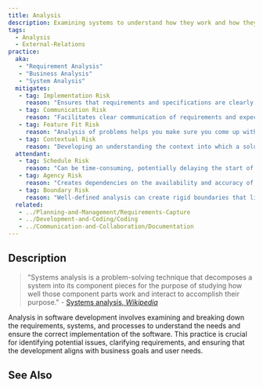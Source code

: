 ```yaml
---
title: Analysis
description: Examining systems to understand how they work and how they should change. 
tags: 
  - Analysis
  - External-Relations
practice:
  aka: 
   - "Requirement Analysis"
   - "Business Analysis"
   - "System Analysis"
  mitigates:
   - tag: Implementation Risk
     reason: "Ensures that requirements and specifications are clearly understood before development begins."
   - tag: Communication Risk
     reason: "Facilitates clear communication of requirements and expectations among stakeholders."
   - tag: Feature Fit Risk
     reason: "Analysis of problems helps you make sure you come up with the right solution."
   - tag: Contextual Risk
     reason: "Developing an understanding the context into which a solution is put avoids legal and social problems."
  attendant:
   - tag: Schedule Risk
     reason: "Can be time-consuming, potentially delaying the start of development."
   - tag: Agency Risk
     reason: "Creates dependencies on the availability and accuracy of information from stakeholders."
   - tag: Boundary Risk
     reason: "Well-defined analysis can create rigid boundaries that limit flexibility."
  related:
   - ../Planning-and-Management/Requirements-Capture
   - ../Development-and-Coding/Coding
   - ../Communication-and-Collaboration/Documentation
---
```


<PracticeIntro details={frontMatter} /> 

## Description

> "Systems analysis is a problem-solving technique that decomposes a system into its component pieces for the purpose of studying how well those component parts work and interact to accomplish their purpose." - [Systems analysis, _Wikipedia_](https://en.wikipedia.org/wiki/Systems_analysis)

Analysis in software development involves examining and breaking down the requirements, systems, and processes to understand the needs and ensure the correct implementation of the software. This practice is crucial for identifying potential issues, clarifying requirements, and ensuring that the development aligns with business goals and user needs.

## See Also

<TagList tag="Analysis" />

